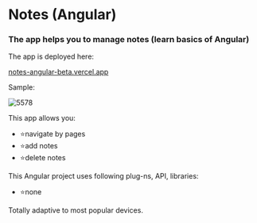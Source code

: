 # Notes (Angular)

### The app helps you to manage notes (learn basics of Angular)

<p>The app is deployed here:</p>
<a href='https://notes-angular-beta.vercel.app/'>notes-angular-beta.vercel.app</a>

<p>Sample:</p>

![5578](https://github.com/user-attachments/assets/0f523f66-0dbc-4132-b9ea-656ca5cbd95b)

<p>This app allows you:</p>
<ul>
<li>⭐navigate by pages</li>
<li>⭐add notes</li>
<li>⭐delete notes</li>
</ul>

<p>This Angular project uses following plug-ns, API, libraries:</p>
<ul>
<li>⭐none</li>
</ul>

<p>Totally adaptive to most popular devices.</p>
